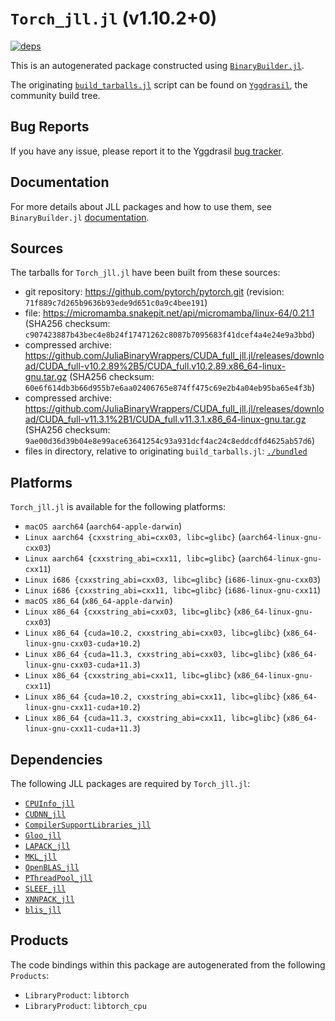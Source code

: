 # `Torch_jll.jl` (v1.10.2+0)

[![deps](https://juliahub.com/docs/Torch_jll/deps.svg)](https://juliahub.com/ui/Packages/Torch_jll/BE5WZ?page=2)

This is an autogenerated package constructed using [`BinaryBuilder.jl`](https://github.com/JuliaPackaging/BinaryBuilder.jl).

The originating [`build_tarballs.jl`](https://github.com/JuliaPackaging/Yggdrasil/blob/74872fcd38d2eeef78e4803031590a3c997e3ac5/T/Torch/build_tarballs.jl) script can be found on [`Yggdrasil`](https://github.com/JuliaPackaging/Yggdrasil/), the community build tree.

## Bug Reports

If you have any issue, please report it to the Yggdrasil [bug tracker](https://github.com/JuliaPackaging/Yggdrasil/issues).

## Documentation

For more details about JLL packages and how to use them, see `BinaryBuilder.jl` [documentation](https://docs.binarybuilder.org/stable/jll/).

## Sources

The tarballs for `Torch_jll.jl` have been built from these sources:

* git repository: https://github.com/pytorch/pytorch.git (revision: `71f889c7d265b9636b93ede9d651c0a9c4bee191`)
* file: https://micromamba.snakepit.net/api/micromamba/linux-64/0.21.1 (SHA256 checksum: `c907423887b43bec4e8b24f17471262c8087b7095683f41dcef4a4e24e9a3bbd`)
* compressed archive: https://github.com/JuliaBinaryWrappers/CUDA_full_jll.jl/releases/download/CUDA_full-v10.2.89%2B5/CUDA_full.v10.2.89.x86_64-linux-gnu.tar.gz (SHA256 checksum: `60e6f614db3b66d955b7e6aa02406765e874ff475c69e2b4a04eb95ba65e4f3b`)
* compressed archive: https://github.com/JuliaBinaryWrappers/CUDA_full_jll.jl/releases/download/CUDA_full-v11.3.1%2B1/CUDA_full.v11.3.1.x86_64-linux-gnu.tar.gz (SHA256 checksum: `9ae00d36d39b04e8e99ace63641254c93a931dcf4ac24c8eddcdfd4625ab57d6`)
* files in directory, relative to originating `build_tarballs.jl`: [`./bundled`](https://github.com/JuliaPackaging/Yggdrasil/tree/74872fcd38d2eeef78e4803031590a3c997e3ac5/T/Torch/bundled)

## Platforms

`Torch_jll.jl` is available for the following platforms:

* `macOS aarch64` (`aarch64-apple-darwin`)
* `Linux aarch64 {cxxstring_abi=cxx03, libc=glibc}` (`aarch64-linux-gnu-cxx03`)
* `Linux aarch64 {cxxstring_abi=cxx11, libc=glibc}` (`aarch64-linux-gnu-cxx11`)
* `Linux i686 {cxxstring_abi=cxx03, libc=glibc}` (`i686-linux-gnu-cxx03`)
* `Linux i686 {cxxstring_abi=cxx11, libc=glibc}` (`i686-linux-gnu-cxx11`)
* `macOS x86_64` (`x86_64-apple-darwin`)
* `Linux x86_64 {cxxstring_abi=cxx03, libc=glibc}` (`x86_64-linux-gnu-cxx03`)
* `Linux x86_64 {cuda=10.2, cxxstring_abi=cxx03, libc=glibc}` (`x86_64-linux-gnu-cxx03-cuda+10.2`)
* `Linux x86_64 {cuda=11.3, cxxstring_abi=cxx03, libc=glibc}` (`x86_64-linux-gnu-cxx03-cuda+11.3`)
* `Linux x86_64 {cxxstring_abi=cxx11, libc=glibc}` (`x86_64-linux-gnu-cxx11`)
* `Linux x86_64 {cuda=10.2, cxxstring_abi=cxx11, libc=glibc}` (`x86_64-linux-gnu-cxx11-cuda+10.2`)
* `Linux x86_64 {cuda=11.3, cxxstring_abi=cxx11, libc=glibc}` (`x86_64-linux-gnu-cxx11-cuda+11.3`)

## Dependencies

The following JLL packages are required by `Torch_jll.jl`:

* [`CPUInfo_jll`](https://github.com/JuliaBinaryWrappers/CPUInfo_jll.jl)
* [`CUDNN_jll`](https://github.com/JuliaBinaryWrappers/CUDNN_jll.jl)
* [`CompilerSupportLibraries_jll`](https://github.com/JuliaBinaryWrappers/CompilerSupportLibraries_jll.jl)
* [`Gloo_jll`](https://github.com/JuliaBinaryWrappers/Gloo_jll.jl)
* [`LAPACK_jll`](https://github.com/JuliaBinaryWrappers/LAPACK_jll.jl)
* [`MKL_jll`](https://github.com/JuliaBinaryWrappers/MKL_jll.jl)
* [`OpenBLAS_jll`](https://github.com/JuliaBinaryWrappers/OpenBLAS_jll.jl)
* [`PThreadPool_jll`](https://github.com/JuliaBinaryWrappers/PThreadPool_jll.jl)
* [`SLEEF_jll`](https://github.com/JuliaBinaryWrappers/SLEEF_jll.jl)
* [`XNNPACK_jll`](https://github.com/JuliaBinaryWrappers/XNNPACK_jll.jl)
* [`blis_jll`](https://github.com/JuliaBinaryWrappers/blis_jll.jl)

## Products

The code bindings within this package are autogenerated from the following `Products`:

* `LibraryProduct`: `libtorch`
* `LibraryProduct`: `libtorch_cpu`
